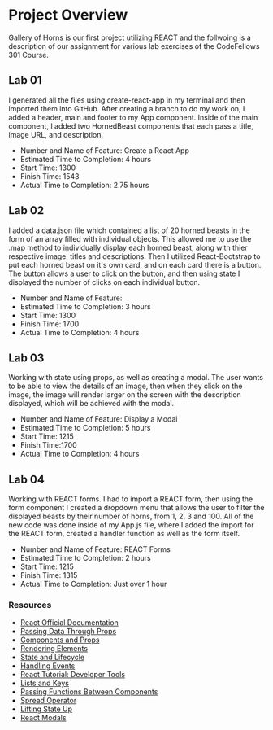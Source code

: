 # Project Overview

Gallery of Horns is our first project utilizing REACT and the follwoing is a description of our assignment for various lab exercises of the CodeFellows 301 Course.

## Lab 01

  I generated all the files using create-react-app in my terminal and then imported them into GitHub. After creating a branch to do my work on, I added a header, main and footer to my App component. Inside of the main component, I added two HornedBeast components that each pass a title, image URL, and description.

* Number and Name of Feature: Create a React App
* Estimated Time to Completion: 4 hours
* Start Time: 1300
* Finish Time: 1543
* Actual Time to Completion: 2.75 hours

## Lab 02

 I added a data.json file which contained a list of 20 horned beasts in the form of an array filled with individual objects. This allowed me to use the .map method to individually display each horned beast, along with thier respective image, titles and descriptions. Then I utilized React-Bootstrap to put each horned beast on it's own card, and on each card there is a button. The button allows a user to click on the button, and then using state I displayed the number of clicks on each individual button.

* Number and Name of Feature:
* Estimated Time to Completion: 3 hours
* Start Time: 1300
* Finish Time: 1700
* Actual Time to Completion: 4 hours

## Lab 03

  Working with state using props, as well as creating a modal. The user wants to be able to view the details of an image, then when they click on the image, the image will render larger on the screen with the description displayed, which will be achieved with the modal.

* Number and Name of Feature: Display a Modal
* Estimated Time to Completion: 5 hours
* Start Time: 1215
* Finish Time:1700
* Actual Time to Completion: 4 hours

## Lab 04

Working with REACT forms. I had to import a REACT form, then using the form component I created a dropdown menu that allows the user to filter the displayed beasts by their number of horns, from 1, 2, 3 and 100. All of the new code was done inside of my App.js file, where I added the import for the REACT form, created a handler function as well as the form itself.

* Number and Name of Feature: REACT Forms
* Estimated Time to Completion: 2 hours
* Start Time: 1215
* Finish Time: 1315
* Actual Time to Completion: Just over 1 hour

### Resources

* [React Official Documentation](https://reactjs.org/docs/getting-started.html)
* [Passing Data Through Props](https://reactjs.org/tutorial/tutorial.html)
* [Components and Props](https://reactjs.org/docs/components-and-props.html)
* [Rendering Elements](https://reactjs.org/docs/rendering-elements.html)
* [State and Lifecycle](https://reactjs.org/docs/state-and-lifecycle.html)
* [Handling Events](https://reactjs.org/docs/handling-events.html)
* [React Tutorial: Developer Tools](https://reactjs.org/tutorial/tutorial.html)
* [Lists and Keys](https://reactjs.org/docs/lists-and-keys.html)
* [Passing Functions Between Components](https://www.youtube.com/watch?v=c05OL7XbwXU)
* [Spread Operator](https://medium.com/coding-at-dawn/how-to-use-the-spread-operator-in-javascript-b9e4a8b06fab)
* [Lifting State Up](https://reactjs.org/docs/lifting-state-up.html)
* [React Modals](https://react-bootstrap.github.io/components/modal/)